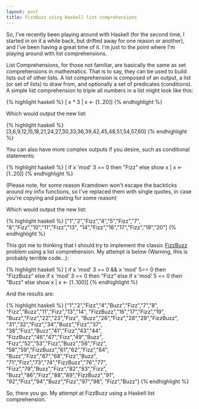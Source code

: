```yaml
---
layout: post
title: FizzBuzz using Haskell list comprehensions
---
```


So, I've recently been playing around with Haskell (for the second time, I started in on it a while back, but drifted away for one reason or another), and I've been having a great time of it. I'm just to the point where I'm playing around with list comprehensions.
<!--break-->
List Comprehensions, for those not familiar, are basically the same as set comprehensions in mathematics. That is to say, they can be used to build lists out of other lists. A list comprehension is composed of an output, a list (or set of lists) to draw from, and optionally a set of predicates (conditions). A simple list comprehension to triple all numbers in a list might look like this:

{% highlight haskell %}
[ x * 3 | x <- [1..20]]
{% endhighlight %}

Which would output the new list:

{% highlight haskell %}
[3,6,9,12,15,18,21,24,27,30,33,36,39,42,45,48,51,54,57,60]
{% endhighlight %}

You can also have more complex outputs if you desire, such as conditional statements:

{% highlight haskell %}
[ if x 'mod' 3 == 0 then "Fizz" else show x | x <- [1..20]]
{% endhighlight %}

(Please note, for some reason Kramdown won't escape the backticks around my infix functions, so I've replaced them with single quotes, in case you're copying and pasting for some reason)

Which would output the new list:

{% highlight haskell %}
["1","2","Fizz","4","5","Fizz","7",
"8","Fizz","10","11","Fizz","13",
"14","Fizz","16","17","Fizz","19","20"]
{% endhighlight %}

This got me to thinking that I should try to implement the classic [FizzBuzz](http://blog.codinghorror.com/why-cant-programmers-program/) problem using a list comprehension. My attempt is below (Warning, this is probably terrible code...):

{% highlight haskell %}
[ if x 'mod' 3 == 0 && x 'mod' 5== 0 then
 "FizzBuzz" else if x 'mod' 3 == 0 then
 "Fizz" else if x 'mod' 5 == 0 then
 "Buzz" else show x | x <- [1..100]]
{% endhighlight %}

And the results are:

{% highlight haskell %}
["1","2","Fizz","4","Buzz","Fizz","7","8",
"Fizz","Buzz","11","Fizz","13","14",
"FizzBuzz","16","17","Fizz","19",
"Buzz","Fizz","22","23","Fizz",
"Buzz","26","Fizz","28","29","FizzBuzz",
"31","32","Fizz","34","Buzz","Fizz","37",
"38","Fizz","Buzz","41","Fizz","43","44",
"FizzBuzz","46","47","Fizz","49","Buzz",
"Fizz","52","53","Fizz","Buzz","56","Fizz",
"58","59","FizzBuzz","61","62","Fizz","64",
"Buzz","Fizz","67","68","Fizz","Buzz",
"71","Fizz","73","74","FizzBuzz","76","77",
"Fizz","79","Buzz","Fizz","82","83","Fizz",
"Buzz","86","Fizz","88","89","FizzBuzz","91",
"92","Fizz","94","Buzz","Fizz","97","98",
"Fizz","Buzz"]
{% endhighlight %}

So, there you go. My attempt at FizzBuzz using a Haskell list comprehension.
